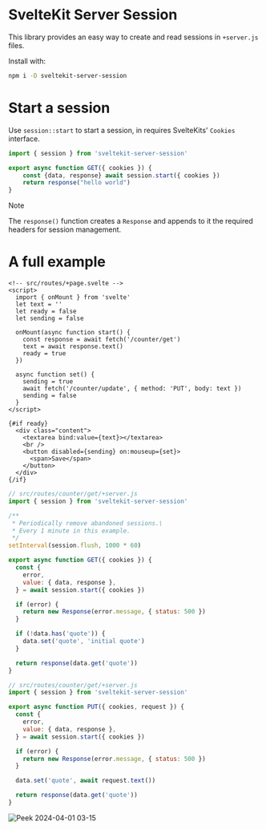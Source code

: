 # SvelteKit Server Session

This library provides an easy way to create and read sessions in `+server.js` files.

Install with:

```sh
npm i -D sveltekit-server-session
```

# Start a session

Use `session::start` to start a session, in requires SvelteKits' `Cookies` interface.

```js
import { session } from 'sveltekit-server-session'

export async function GET({ cookies }) {
    const {data, response} await session.start({ cookies })
    return response("hello world")
}
```
> [!NOTE]
> The `response()` function creates a `Response` and appends to it the required headers for session management.

# A full example

```svelte
<!-- src/routes/+page.svelte -->
<script>
  import { onMount } from 'svelte'
  let text = ''
  let ready = false
  let sending = false

  onMount(async function start() {
    const response = await fetch('/counter/get')
    text = await response.text()
    ready = true
  })

  async function set() {
    sending = true
    await fetch('/counter/update', { method: 'PUT', body: text })
    sending = false
  }
</script>

{#if ready}
  <div class="content">
    <textarea bind:value={text}></textarea>
    <br />
    <button disabled={sending} on:mouseup={set}>
      <span>Save</span>
    </button>
  </div>
{/if}
```
```js
// src/routes/counter/get/+server.js
import { session } from 'sveltekit-server-session'

/**
 * Periodically remove abandoned sessions.\
 * Every 1 minute in this example.
 */
setInterval(session.flush, 1000 * 60)

export async function GET({ cookies }) {
  const {
    error,
    value: { data, response },
  } = await session.start({ cookies })

  if (error) {
    return new Response(error.message, { status: 500 })
  }

  if (!data.has('quote')) {
    data.set('quote', 'initial quote')
  }

  return response(data.get('quote'))
}
```

```js
// src/routes/counter/get/+server.js
import { session } from 'sveltekit-server-session'

export async function PUT({ cookies, request }) {
  const {
    error,
    value: { data, response },
  } = await session.start({ cookies })

  if (error) {
    return new Response(error.message, { status: 500 })
  }

  data.set('quote', await request.text())

  return response(data.get('quote'))
}
```

![Peek 2024-04-01 03-15](https://github.com/tncrazvan/sveltekit-server-session/assets/6891346/c633f001-bead-4d94-9927-c1602cd1dfac)

